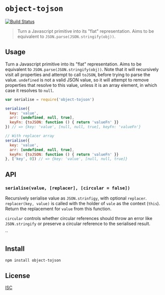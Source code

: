 # `object-tojson`

[![Build Status](https://travis-ci.org/emilbayes/object-tojson.svg?branch=master)](https://travis-ci.org/emilbayes/object-tojson)

> Turn a Javascript primitive into its "flat" representation. Aims to be equivalent to `JSON.parse(JSON.stringify(obj))`.

## Usage

Turn a Javascript primitive into its "flat" representation.
Aims to be equivalent to `JSON.parse(JSON.stringify(obj))`.
Note that it will recursively visit all properties and attempt to call
`toJSON`, before trying to parse the value. `undefined` is not a valid
JSON value, so it will attempt to remove properties that resolve to this value,
unless it is an array element, in which case it resolves to `null`.

```js
var serialise = require('object-tojson')

serialise({
  key: 'value',
  arr: [undefined, null, true],
  keyFn: {toJSON: function () { return 'valueFn' }}
}) // => {key: 'value', [null, null, true], keyFn: 'valueFn'}

// With replacer array
serialise({
  key: 'value',
  arr: [undefined, null, true],
  keyFn: {toJSON: function () { return 'valueFn' }}
}, ['key', 0]) // => {key: 'value', [null, null, true]}
```

## API

### `serialise(value, [replacer], [circular = false])`

Recursively serialise value as `JSON.strinfigy`, with optional `replacer`.
`replacer(key, value)` is called with the holder of `vale` as the context (`this`).
Return the replacement for `value` from this function.

`circular` controls whether circular references should throw an error like
`JSON.stringify` or preserve a circular reference to the serialised result.

``

## Install

```sh
npm install object-tojson
```

## License

[ISC](LICENSE)

